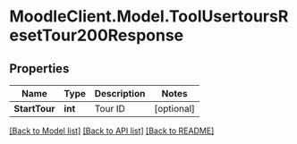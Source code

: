 # MoodleClient.Model.ToolUsertoursResetTour200Response

## Properties

Name | Type | Description | Notes
------------ | ------------- | ------------- | -------------
**StartTour** | **int** | Tour ID | [optional] 

[[Back to Model list]](../README.md#documentation-for-models) [[Back to API list]](../README.md#documentation-for-api-endpoints) [[Back to README]](../README.md)

